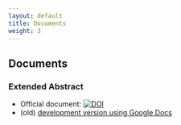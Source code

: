 ```yaml
---
layout: default
title: Documents
weight: 3
---
```

## Documents

### Extended Abstract

* Official document: [![DOI](https://zenodo.org/badge/DOI/10.5281/zenodo.2630451.svg)](https://doi.org/10.5281/zenodo.2630451)
* (old) [development version using Google Docs](https://goo.gl/qZAZq2)
